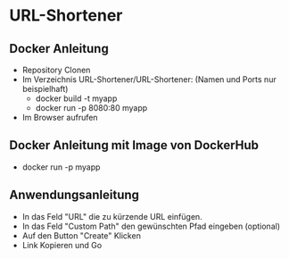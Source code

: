 # URL-Shortener

## Docker Anleitung
* Repository Clonen
* Im Verzeichnis URL-Shortener/URL-Shortener: (Namen und Ports nur beispielhaft)
  * docker build -t myapp
  * docker run -p 8080:80 myapp
* Im Browser aufrufen

## Docker Anleitung mit Image von DockerHub
* docker run -p myapp

## Anwendungsanleitung
* In das Feld "URL" die zu kürzende URL einfügen.
* In das Feld "Custom Path" den gewünschten Pfad eingeben (optional)
* Auf den Button "Create" Klicken
* Link Kopieren und Go

